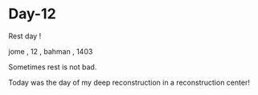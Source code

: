 # Day-12
Rest day !

jome , 12 , bahman , 1403

Sometimes rest is not bad.

Today was the day of my deep reconstruction in a reconstruction center!


